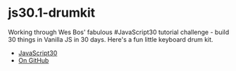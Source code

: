 # js30.1-drumkit
Working through Wes Bos' fabulous #JavaScript30 tutorial challenge - build 30 things in Vanilla JS in 30 days. Here's a fun little keyboard drum kit.

* [JavaScript30](https://javascript30.com/)
* [On GitHub](https://github.com/wesbos/JavaScript30)